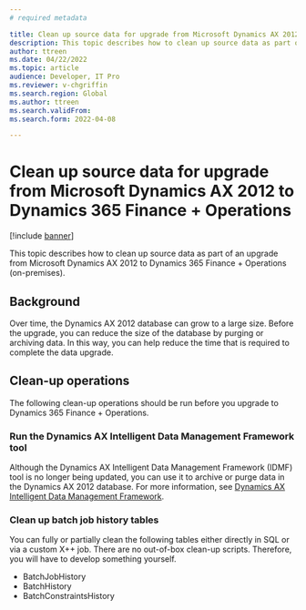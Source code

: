 ```yaml
---
# required metadata

title: Clean up source data for upgrade from Microsoft Dynamics AX 2012 to Dynamics 365 Finance + Operations
description: This topic describes how to clean up source data as part of an upgrade from Microsoft Dynamics AX 2012 to Dynamics 365 Finance + Operations (on-premises).
author: ttreen 
ms.date: 04/22/2022
ms.topic: article
audience: Developer, IT Pro
ms.reviewer: v-chgriffin
ms.search.region: Global
ms.author: ttreen
ms.search.validFrom: 
ms.search.form: 2022-04-08

---
```


# Clean up source data for upgrade from Microsoft Dynamics AX 2012 to Dynamics 365 Finance + Operations

[!include [banner](../includes/banner.md)]

This topic describes how to clean up source data as part of an upgrade from Microsoft Dynamics AX 2012 to Dynamics 365 Finance + Operations (on-premises).

## Background

Over time, the Dynamics AX 2012 database can grow to a large size. Before the upgrade, you can reduce the size of the database by purging or archiving data. In this way, you can help reduce the time that is required to complete the data upgrade.

## Clean-up operations

The following clean-up operations should be run before you upgrade to Dynamics 365 Finance + Operations.

### Run the Dynamics AX Intelligent Data Management Framework tool

Although the Dynamics AX Intelligent Data Management Framework (IDMF) tool is no longer being updated, you can use it to archive or purge data in the Dynamics AX 2012 database. For more information, see [Dynamics AX Intelligent Data Management Framework](/dynamicsax-2012/appuser-itpro/microsoft-dynamics-ax-intelligent-data-management-framework-idmf).

### Clean up batch job history tables

You can fully or partially clean the following tables either directly in SQL or via a custom X++ job. There are no out-of-box clean-up scripts. Therefore, you will have to develop something yourself.

- BatchJobHistory
- BatchHistory
- BatchConstraintsHistory

